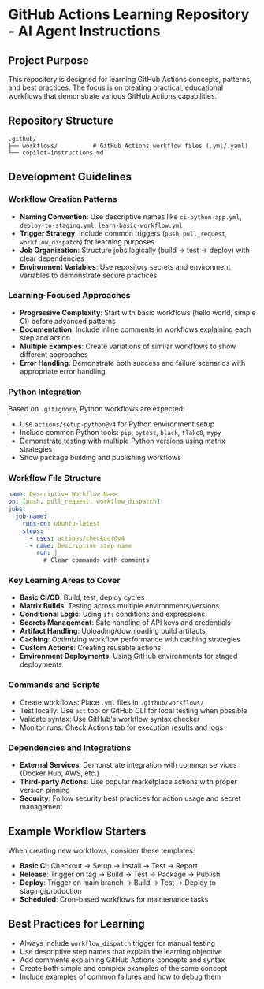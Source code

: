 # GitHub Actions Learning Repository - AI Agent Instructions

## Project Purpose
This repository is designed for learning GitHub Actions concepts, patterns, and best practices. The focus is on creating practical, educational workflows that demonstrate various GitHub Actions capabilities.

## Repository Structure
```
.github/
├── workflows/          # GitHub Actions workflow files (.yml/.yaml)
└── copilot-instructions.md
```

## Development Guidelines

### Workflow Creation Patterns
- **Naming Convention**: Use descriptive names like `ci-python-app.yml`, `deploy-to-staging.yml`, `learn-basic-workflow.yml`
- **Trigger Strategy**: Include common triggers (`push`, `pull_request`, `workflow_dispatch`) for learning purposes
- **Job Organization**: Structure jobs logically (build → test → deploy) with clear dependencies
- **Environment Variables**: Use repository secrets and environment variables to demonstrate secure practices

### Learning-Focused Approaches
- **Progressive Complexity**: Start with basic workflows (hello world, simple CI) before advanced patterns
- **Documentation**: Include inline comments in workflows explaining each step and action
- **Multiple Examples**: Create variations of similar workflows to show different approaches
- **Error Handling**: Demonstrate both success and failure scenarios with appropriate error handling

### Python Integration
Based on `.gitignore`, Python workflows are expected:
- Use `actions/setup-python@v4` for Python environment setup
- Include common Python tools: `pip`, `pytest`, `black`, `flake8`, `mypy`
- Demonstrate testing with multiple Python versions using matrix strategies
- Show package building and publishing workflows

### Workflow File Structure
```yaml
name: Descriptive Workflow Name
on: [push, pull_request, workflow_dispatch]
jobs:
  job-name:
    runs-on: ubuntu-latest
    steps:
      - uses: actions/checkout@v4
      - name: Descriptive step name
        run: |
          # Clear commands with comments
```

### Key Learning Areas to Cover
- **Basic CI/CD**: Build, test, deploy cycles
- **Matrix Builds**: Testing across multiple environments/versions
- **Conditional Logic**: Using `if:` conditions and expressions
- **Secrets Management**: Safe handling of API keys and credentials
- **Artifact Handling**: Uploading/downloading build artifacts
- **Caching**: Optimizing workflow performance with caching strategies
- **Custom Actions**: Creating reusable actions
- **Environment Deployments**: Using GitHub environments for staged deployments

### Commands and Scripts
- Create workflows: Place `.yml` files in `.github/workflows/`
- Test locally: Use `act` tool or GitHub CLI for local testing when possible
- Validate syntax: Use GitHub's workflow syntax checker
- Monitor runs: Check Actions tab for execution results and logs

### Dependencies and Integrations
- **External Services**: Demonstrate integration with common services (Docker Hub, AWS, etc.)
- **Third-party Actions**: Use popular marketplace actions with proper version pinning
- **Security**: Follow security best practices for action usage and secret management

## Example Workflow Starters
When creating new workflows, consider these templates:
- **Basic CI**: Checkout → Setup → Install → Test → Report
- **Release**: Trigger on tag → Build → Test → Package → Publish
- **Deploy**: Trigger on main branch → Build → Test → Deploy to staging/production
- **Scheduled**: Cron-based workflows for maintenance tasks

## Best Practices for Learning
- Always include `workflow_dispatch` trigger for manual testing
- Use descriptive step names that explain the learning objective
- Add comments explaining GitHub Actions concepts and syntax
- Create both simple and complex examples of the same concept
- Include examples of common failures and how to debug them